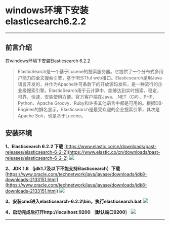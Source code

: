 # windows环境下安装elasticsearch6.2.2

---

## 前言介绍
在windows环境下安装Elasticsearch 6.2.2

>ElasticSearch是一个基于Lucene的搜索服务器。它提供了一个分布式多用户能力的全文搜索引擎，基于RESTful web接口。Elasticsearch是用Java语言开发的，并作为Apache许可条款下的开放源码发布，是一种流行的企业级搜索引擎。ElasticSearch用于云计算中，能够达到实时搜索，稳定，可靠，快速，安装使用方便。官方客户端在Java、.NET（C#）、PHP、Python、Apache Groovy、Ruby和许多其他语言中都是可用的。根据DB-Engines的排名显示，Elasticsearch是最受欢迎的企业搜索引擎，其次是Apache Solr，也是基于Lucene。

## 安装环境
**1、Elasticsearch 6.2.2 下载** [https://www.elastic.co/cn/downloads/past-releases/elasticsearch-6-2-2](https://www.elastic.co/cn/downloads/past-releases/elasticsearch-6-2-2)
![](https://fuzhengwei.github.io/assets/images/pic-content/2019/08/elasticsearch6.6.2.png)

**2、JDK 1.8 （jdk1.7及以下不能支持Elasticsearch）下载** [https://www.oracle.com/technetwork/java/javase/downloads/jdk8-downloads-2133151.html](https://www.oracle.com/technetwork/java/javase/downloads/jdk8-downloads-2133151.html)
![](https://fuzhengwei.github.io/assets/images/pic-content/2019/08/es-3.png)

**3、安装cmd进入elasticsearch-6.2.2\bin，执行elasticsearch.bat**
![](https://fuzhengwei.github.io/assets/images/pic-content/2019/08/es-1.png)

**4、启动完成后打开http://localhost:9200 ｛默认端口9200｝**
![](https://fuzhengwei.github.io/assets/images/pic-content/2019/08/es-2.png)

------------